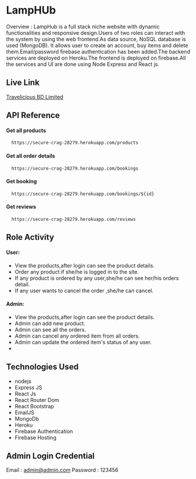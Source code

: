 
# LampHUb

Overview : LampHub is a full stack niche website with dynamic functionalities and responsive design.Users of two roles can interact with the system by using the web frontend.As data source, NoSQL database is used (MongoDB).
It allows user to create an account, buy items and delete them.Email/password firebase authentication has been added.The backend services are deployed on Heroku.The frontend is deployed on firebase.All the services and UI are done using Node Express and React js.

## Live Link
[Travelicious BD Limited](https://travelicious-bd-limited.web.app/)


## API Reference

#### Get all products

```http
  https://secure-crag-28279.herokuapp.com/products
```
#### Get all order details

```http
  https://secure-crag-28279.herokuapp.com/bookings
```

#### Get booking

```http
  https://secure-crag-28279.herokuapp.com/bookings/${id}
```

#### Get reviews

```http
  https://secure-crag-28279.herokuapp.com/reviews
```

## Role Activity

#### User:

- View the products,after login can see the product details.   
- Order any product if she/he is logged in to the site. 
- If any product is ordered by any user,she/he can see her/his orders detail. 
- If any user wants to cancel the order ,she/he can cancel. 



#### Admin:

- View the products,after login can see the product details.   
- Admin can add new product.  
- Admin can see all the orders.
- Admin can cancel any ordered item from all orders.
- Admin can update the ordered item's status of any user.
- 
## Technologies Used

- nodejs
- Express JS
- React Js
- React Router Dom
- React Bootstrap
- EmailJS
- MongoDb
- Heroku
- Firebase Authentication
- Firebase Hosting




## Admin Login Credential

Email : admin@admin.com
Password : 123456

